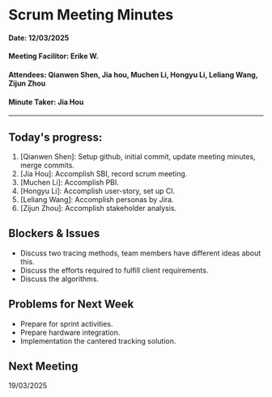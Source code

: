 # Scrum Meeting Minutes






#### Date: 12/03/2025
#### Meeting Facilitor: Erike W.
#### Attendees: Qianwen Shen, Jia hou, Muchen Li, Hongyu Li, Leliang Wang, Zijun Zhou
#### Minute Taker: Jia Hou
***
## Today's progress:
1. [Qianwen Shen]: Setup github, initial commit, update meeting minutes, merge commits.
2. [Jia Hou]: Accomplish SBI, record scrum meeting.
3. [Muchen Li]: Accomplish PBI.
4. [Hongyu Li]: Accomplish user-story, set up CI.
5. [Leliang Wang]: Accomplish personas by Jira.
6. [Zijun Zhou]: Accomplish stakeholder analysis.


## Blockers & Issues

- Discuss two tracing methods, team members have different ideas about this.
- Discuss the efforts required to fulfill client requirements.
- Discuss the algorithms.


## Problems for Next Week
- Prepare for sprint activities.
- Prepare hardware integration.
- Implementation the cantered tracking solution.


## Next Meeting
19/03/2025